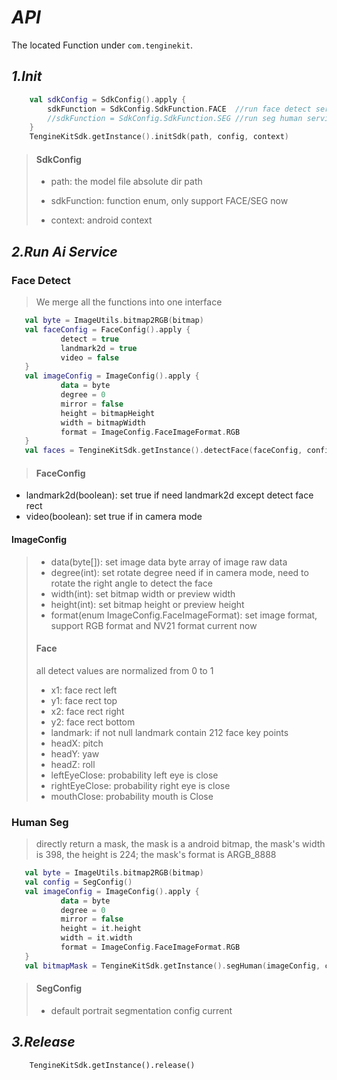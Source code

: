 # ***API***
The located Function under ```com.tenginekit```.
## ***1.Init***


``` kotlin
	val sdkConfig = SdkConfig().apply {
		sdkFunction = SdkConfig.SdkFunction.FACE  //run face detect service
		//sdkFunction = SdkConfig.SdkFunction.SEG //run seg human service  
	}
	TengineKitSdk.getInstance().initSdk(path, config, context)
```

> #### SdkConfig
> 
> - path: the model file absolute dir path
> 
> - sdkFunction: function enum, only support FACE/SEG now
> 
> - context: android context



## ***2.Run Ai Service***

### **Face Detect**
> We merge all the functions into one interface
 
 ``` kotlin
 	val byte = ImageUtils.bitmap2RGB(bitmap)
 	val faceConfig = FaceConfig().apply {
 			detect = true
 			landmark2d = true
 			video = false
 	}
 	val imageConfig = ImageConfig().apply {
 			data = byte
 			degree = 0
 			mirror = false
 			height = bitmapHeight
 			width = bitmapWidth
 			format = ImageConfig.FaceImageFormat.RGB
 	}
 	val faces = TengineKitSdk.getInstance().detectFace(faceConfig, config)
 ```
> 
> #### FaceConfig
 * landmark2d(boolean): set true if need landmark2d except detect face rect
 * video(boolean): set true if in camera mode
 #### ImageConfig
> * data(byte[]): set image data byte array of image raw data
> * degree(int): set rotate degree need if in camera mode, need to rotate the right angle to detect the face
> * width(int): set bitmap width or preview width
> * height(int): set bitmap height or preview height
> * format(enum ImageConfig.FaceImageFormat): set image format, support RGB format and NV21 format current now
> 
> #### Face
> 
> all detect values ​​are normalized from 0 to 1
> 
> * x1: face rect left
> * y1: face rect top
> * x2: face rect right
> * y2: face rect bottom
> * landmark: if not null landmark contain 212 face key points
> * headX:  pitch
> * headY:  yaw
> * headZ:  roll
> * leftEyeClose:  probability left eye is close
> * rightEyeClose: probability right eye is close
> * mouthClose: probability mouth is Close




### **Human Seg**
> 
> directly return a mask, the mask is a android bitmap, the mask's width is 398, the height is 224; the mask's format is ARGB_8888
 
 
 ``` kotlin
 	val byte = ImageUtils.bitmap2RGB(bitmap)
 	val config = SegConfig()
 	val imageConfig = ImageConfig().apply {
 			data = byte
 			degree = 0
 			mirror = false
 			height = it.height
 			width = it.width
 			format = ImageConfig.FaceImageFormat.RGB
 	}
 	val bitmapMask = TengineKitSdk.getInstance().segHuman(imageConfig, config)
 ```
>             
> #### SegConfig
> 
> * default portrait segmentation config current




## ***3.Release***
```
	TengineKitSdk.getInstance().release()
```
